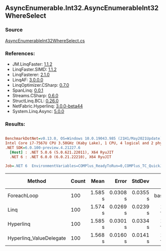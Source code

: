 ﻿## AsyncEnumerable.Int32.AsyncEnumerableInt32WhereSelect

### Source
[AsyncEnumerableInt32WhereSelect.cs](../LinqBenchmarks/AsyncEnumerable/Int32/AsyncEnumerableInt32WhereSelect.cs)

### References:
- JM.LinqFaster: [1.1.2](https://www.nuget.org/packages/JM.LinqFaster/1.1.2)
- LinqFaster.SIMD: [1.1.2](https://www.nuget.org/packages/LinqFaster.SIMD/1.0.3)
- LinqFasterer: [2.1.0](https://www.nuget.org/packages/LinqFasterer/2.1.0)
- LinqAF: [3.0.0.0](https://www.nuget.org/packages/LinqAF/3.0.0.0)
- LinqOptimizer.CSharp: [0.7.0](https://www.nuget.org/packages/LinqOptimizer.CSharp/0.7.0)
- SpanLinq: [0.0.1](https://www.nuget.org/packages/SpanLinq/0.0.1)
- Streams.CSharp: [0.6.0](https://www.nuget.org/packages/Streams.CSharp/0.6.0)
- StructLinq.BCL: [0.26.0](https://www.nuget.org/packages/StructLinq/0.26.0)
- NetFabric.Hyperlinq: [3.0.0-beta44](https://www.nuget.org/packages/NetFabric.Hyperlinq/3.0.0-beta44)
- System.Linq.Async: [5.0.0](https://www.nuget.org/packages/System.Linq.Async/5.0.0)

### Results:
``` ini

BenchmarkDotNet=v0.13.0, OS=Windows 10.0.19043.985 (21H1/May2021Update)
Intel Core i7-7567U CPU 3.50GHz (Kaby Lake), 1 CPU, 4 logical and 2 physical cores
.NET SDK=6.0.100-preview.4.21227.6
  [Host] : .NET 5.0.6 (5.0.621.22011), X64 RyuJIT
  .NET 6 : .NET 6.0.0 (6.0.21.22210), X64 RyuJIT

Job=.NET 6  EnvironmentVariables=COMPlus_ReadyToRun=0,COMPlus_TC_QuickJitForLoops=1,COMPlus_TieredPGO=1  Runtime=.NET 6.0  

```
|                  Method | Count |    Mean |    Error |   StdDev |        Ratio | RatioSD | Gen 0 | Gen 1 | Gen 2 | Allocated |
|------------------------ |------ |--------:|---------:|---------:|-------------:|--------:|------:|------:|------:|----------:|
|             ForeachLoop |   100 | 1.585 s | 0.0308 s | 0.0355 s |     baseline |         |     - |     - |     - |     21 KB |
|                    Linq |   100 | 1.574 s | 0.0269 s | 0.0239 s | 1.00x faster |   0.03x |     - |     - |     - |     61 KB |
|               Hyperlinq |   100 | 1.585 s | 0.0301 s | 0.0334 s | 1.00x faster |   0.03x |     - |     - |     - |     41 KB |
| Hyperlinq_ValueDelegate |   100 | 1.568 s | 0.0160 s | 0.0141 s | 1.01x faster |   0.03x |     - |     - |     - |     40 KB |
